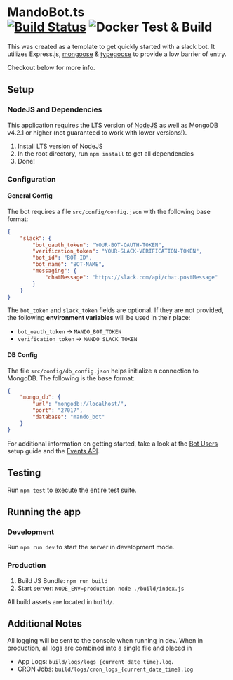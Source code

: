 # MandoBot.ts <br/>[![Build Status](https://travis-ci.org/bill-ahmed/mando_bot.svg?branch=master)](https://travis-ci.org/bill-ahmed/mando_bot) ![Docker Test & Build](https://github.com/bill-ahmed/mando_bot/workflows/Docker%20Test%20&%20Build/badge.svg)

This was created as a template to get quickly started with a slack bot. It utilizes Express.js, [mongoose](https://github.com/Automattic/mongoose) & [typegoose](https://github.com/typegoose/typegoose/) to provide a low barrier of entry.

Checkout below for more info.

## Setup

### NodeJS and Dependencies
This application requires the LTS version of [NodeJS](https://nodejs.org/en/download/) as well as MongoDB v4.2.1 or higher (not guaranteed to work with lower versions!).

1. Install LTS version of NodeJS
2. In the root directory, run `npm install` to get all dependencies
3. Done!

### Configuration
#### General Config
The bot requires a file `src/config/config.json` with the following base format:

```json
{
    "slack": {
        "bot_oauth_token": "YOUR-BOT-OAUTH-TOKEN",
        "verification_token": "YOUR-SLACK-VERIFICATION-TOKEN",
        "bot_id": "BOT-ID",
        "bot_name": "BOT-NAME",
        "messaging": {
            "chatMessage": "https://slack.com/api/chat.postMessage"
        }
    }
}
```
The `bot_token` and `slack_token` fields are optional. If they are not provided, the following **environment variables** will be used in their place:
* `bot_oauth_token` -> `MANDO_BOT_TOKEN`
* `verification_token` -> `MANDO_SLACK_TOKEN`

#### DB Config
The file `src/config/db_config.json` helps initialize a connection to MongoDB. The following is the base format:

```json
{
    "mongo_db": {
        "url": "mongodb://localhost/",
        "port": "27017",
        "database": "mando_bot"
    }
}
```

For additional information on getting started, take a look at the [Bot Users](https://api.slack.com/bot-users) setup guide and the [Events API](https://api.slack.com/events-api).

## Testing
Run `npm test` to execute the entire test suite.

## Running the app
### Development
Run `npm run dev` to start the server in development mode. 

### Production
1. Build JS Bundle: `npm run build`
2. Start server: `NODE_ENV=production node ./build/index.js`

All build assets are located in `build/`.

## Additional Notes
All logging will be sent to the console when running in dev. When in production, all logs are combined into a single file and placed in 
* App Logs: `build/logs/logs_{current_date_time}.log`.
* CRON Jobs: `build/logs/cron_logs_{current_date_time}.log`
